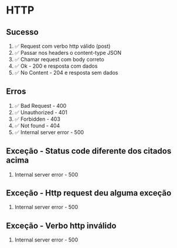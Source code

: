 # HTTP

## Sucesso
1. ✅ Request com verbo http válido (post)
2. ✅ Passar nos headers o content-type JSON
3. ✅ Chamar request com body correto
4. ✅ Ok - 200 e resposta com dados
5. ✅ No Content - 204 e resposta sem dados

## Erros
1. ✅ Bad Request - 400
2. ✅ Unauthorized - 401
3. ✅ Forbidden - 403
4. ✅ Not found - 404
5. ✅ Internal server error - 500

## Exceção - Status code diferente dos citados acima
1. Internal server error - 500

## Exceção - Http request deu alguma exceção
1. Internal server error - 500

## Exceção - Verbo http inválido
1. Internal server error - 500
